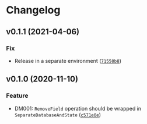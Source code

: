 # Changelog

<!--next-version-placeholder-->

## v0.1.1 (2021-04-06)
### Fix
* Release in a separate environment ([`71550b8`](https://github.com/browniebroke/flake8-django-migrations/commit/71550b8d06f245d6d6046312ba77002185a8a990))

## v0.1.0 (2020-11-10)
### Feature
* DM001: `RemoveField` operation should be wrapped in `SeparateDatabaseAndState` ([`c571e0e`](https://github.com/browniebroke/flake8-django-migrations/commit/c571e0e026fbef9ba85782ff562cbdf9c6a763ed))
